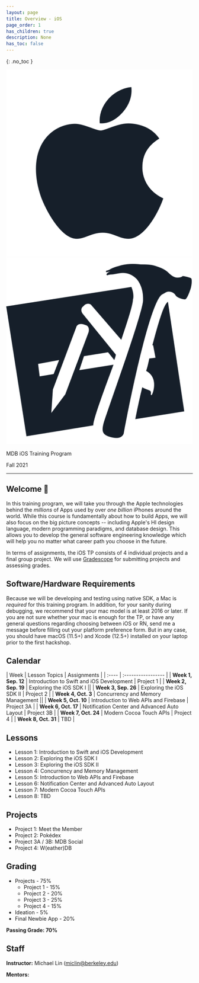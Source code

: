 ```yaml
---
layout: page
title: Overview - iOS 
page_order: 1
has_children: true
description: None
has_toc: false
---
```


{: .no_toc }
<style>
    
</style>
<div class="banner-images-container">
<img 
    src="/assets/images/apple-fill.png"
    class="inline-centered-image"
/>
<img 
    src="/assets/images/xcode.png"
    class="inline-centered-image"
/>
</div>
<div class="page-title-container">
    <p class="page-title">MDB iOS Training Program</p>
    <p class="page-title-desc">Fall 2021</p>
</div>
<hr class="title-hr"/>

## Welcome 🎉

In this training program, we will take you through the Apple technologies behind the _millions_ of Apps used by over _one billion_ iPhones around the world. While this course is fundamentally about how to build Apps, we will also focus on the big picture concepts -- including Apple's HI design language, modern programming paradigms, and database design. This allows you to develop the general software engineering knowledge which will help you no matter what career path you choose in the future.

In terms of assignments, the iOS TP consists of 4 individual projects and a final group project. We will use [Gradescope](https://www.gradescope.com) for submitting projects and assessing grades.

## Software/Hardware Requirements

Because we will be developing and testing using native SDK, a Mac is _required_ for this training program. In addition, for your sanity during debugging, we recommend that your mac model is at least 2016 or later. If you are not sure whether your mac is enough for the TP, or have any general questions regarding choosing between iOS or RN, send me a message before filling out your platform preference form. But in any case, you should have macOS (11.5+) and Xcode (12.5+) installed on your laptop prior to the first hackshop.
## Calendar

| Week | Lesson Topics | Assignments |
| :---- | :----------------- |
| **Week 1, Sep. 12** | Introduction to Swift and iOS Development | Project 1 |
| **Week 2, Sep. 19** | Exploring the iOS SDK I ||
| **Week 3, Sep. 26** | Exploring the iOS SDK II | Project 2 |
| **Week 4, Oct. 3** | Concurrency and Memory Management ||
| **Week 5, Oct. 10** | Introduction to Web APIs and Firebase | Project 3A |
| **Week 6, Oct. 17** | Notification Center and Advanced Auto Layout | Project 3B |
| **Week 7, Oct. 24** | Modern Cocoa Touch APIs | Project 4 |
| **Week 8, Oct. 31** | TBD |

## Lessons

- Lesson 1: Introduction to Swift and iOS Development
- Lesson 2: Exploring the iOS SDK I
- Lesson 3: Exploring the iOS SDK II
- Lesson 4: Concurrency and Memory Management
- Lesson 5: Introduction to Web APIs and Firebase
- Lesson 6: Notification Center and Advanced Auto Layout
- Lesson 7: Modern Cocoa Touch APIs
- Lesson 8: TBD

## Projects

- Project 1: Meet the Member
- Project 2: Pokédex
- Project 3A / 3B: MDB Social
- Project 4: W(eather)DB

## Grading

- Projects - 75%
    - Project 1 - 15%
    - Project 2 - 20%
    - Project 3 - 25%
    - Project 4 - 15%
- Ideation - 5%
- Final Newbie App - 20%

**Passing Grade: 70%**
## Staff

**Instructor:** Michael Lin ([miclin@berkeley.edu](mailto:miclin@berkeley.edu))

**Mentors:**